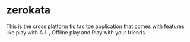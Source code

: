 # zerokata
This is the cross platform tic tac toe application that comes with features like play with A.I. ,
 Offline play and Play with your friends.




